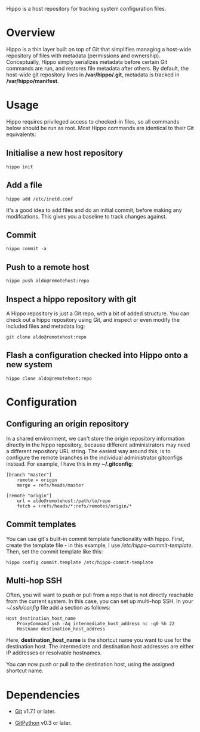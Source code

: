 
Hippo is a host repository for tracking system configuration files.

Overview
========

Hippo is a thin layer built on top of Git that simplifies managing a host-wide
repository of files with metadata (permissions and ownership). Conceptually,
Hippo simply serializes metadata before certain Git commands are run, and
restores file metadata after others. By default, the host-wide git repository
lives in __/var/hippo/.git__, metadata is tracked in __/var/hippo/manifest__.


Usage
=====

Hippo requires privileged access to checked-in files, so all commands below
should be run as root. Most Hippo commands are identical to their Git
equivalents:

## Initialise a new host repository

    hippo init

## Add a file

    hippo add /etc/inetd.conf

It's a good idea to add files and do an initial commit, before making any
modifcations. This gives you a baseline to track changes against.

## Commit

    hippo commit -a 

## Push to a remote host

    hippo push aldo@remotehost:repo

## Inspect a hippo repository with git

A Hippo repository is just a Git repo, with a bit of added structure. You can
check out a hippo repository using Git, and inspect or even modify the included
files and metadata log:

    git clone aldo@remotehost:repo

## Flash a configuration checked into Hippo onto a new system

    hippo clone aldo@remotehost:repo



Configuration
=============

## Configuring an origin repository

In a shared environment, we can't store the origin repository information
directly in the hippo repository, because different administrators may need a
different repository URL string. The easiest way around this, is to configure
the remote branches in the individual administrator gitconfigs instead. For
example, I have this in my __~/.gitconfig__:

    [branch "master"]
        remote = origin
        merge = refs/heads/master

    [remote "origin"]
        url = aldo@remotehost:/path/to/repo
        fetch = +refs/heads/*:refs/remotes/origin/*


## Commit templates

You can use git's built-in commit template functionality with hippo. First,
create the template file - in this example, I use _/etc/hippo-commit-template_.
Then, set the commit template like this:

    hippo config commit.template /etc/hippo-commit-template


## Multi-hop SSH

Often, you will want to push or pull from a repo that is not directly reachable
from the current system. In this case, you can set up multi-hop SSH. In your
_~/.ssh/config_ file add a section as follows:

    Host destination_host_name
        ProxyCommand ssh -Aq intermediate_host_address nc -q0 %h 22
        Hostname destination_host_address

Here, __destination_host_name__ is the shortcut name you want to use for the
destination host. The intermediate and destination host addresses are either IP
addresses or resolvable hostnames.

You can now push or pull to the destination host, using the assigned shortcut
name.




Dependencies
============

* [Git](http://git-scm.com/) v1.7.1 or later.

* [GitPython](http://gitorious.org/git-python) v0.3 or later.

